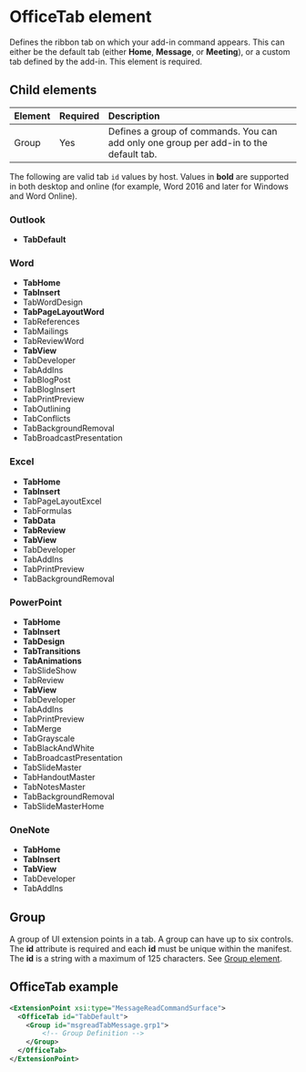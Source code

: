 # OfficeTab element

Defines the ribbon tab on which your add-in command appears. This can either be the default tab (either  **Home**,  **Message**, or  **Meeting**), or a custom tab defined by the add-in. This element is required.

## Child elements

|  Element |  Required  |  Description  |
|:-----|:-----|:-----|
|  Group      | Yes |  Defines a group of commands. You can add only one group per add-in to the default tab.  |

The following are valid tab `id` values by host. Values in **bold** are supported in both desktop and online (for example, Word 2016 and later for Windows and Word Online). 

### Outlook 

- **TabDefault**

### Word

- **TabHome**
- **TabInsert**
- TabWordDesign
- **TabPageLayoutWord**
- TabReferences
- TabMailings
- TabReviewWord
- **TabView**
- TabDeveloper
- TabAddIns
- TabBlogPost
- TabBlogInsert
- TabPrintPreview
- TabOutlining
- TabConflicts
- TabBackgroundRemoval
- TabBroadcastPresentation

### Excel

- **TabHome**
- **TabInsert**
- TabPageLayoutExcel
- TabFormulas
- **TabData**
- **TabReview**
- **TabView**
- TabDeveloper
- TabAddIns
- TabPrintPreview
- TabBackgroundRemoval 

### PowerPoint

- **TabHome**
- **TabInsert**
- **TabDesign**
- **TabTransitions**
- **TabAnimations**
- TabSlideShow
- TabReview
- **TabView**
- TabDeveloper
- TabAddIns
- TabPrintPreview
- TabMerge
- TabGrayscale
- TabBlackAndWhite
- TabBroadcastPresentation
- TabSlideMaster
- TabHandoutMaster
- TabNotesMaster
- TabBackgroundRemoval
- TabSlideMasterHome

### OneNote

- **TabHome**
- **TabInsert**
- **TabView**
- TabDeveloper
- TabAddIns

## Group

A group of UI extension points in a tab. A group can have up to six controls. The  **id** attribute is required and each **id** must be unique within the manifest. The **id** is a string with a maximum of 125 characters. See [Group element](group.md).

## OfficeTab example

```xml
<ExtensionPoint xsi:type="MessageReadCommandSurface">
  <OfficeTab id="TabDefault">
    <Group id="msgreadTabMessage.grp1">
        <!-- Group Definition -->
    </Group>
  </OfficeTab>
</ExtensionPoint>
```
